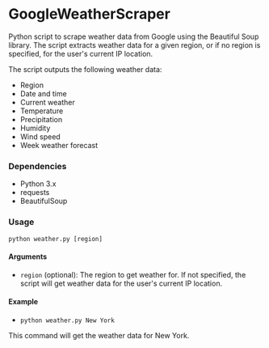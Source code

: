 # GoogleWeatherScraper
Python script to scrape weather data from Google using the Beautiful Soup library. The script extracts weather data for a given region, or if no region is specified, for the user's current IP location.

The script outputs the following weather data:
- Region
- Date and time
- Current weather
- Temperature
- Precipitation
- Humidity
- Wind speed
- Week weather forecast

### Dependencies
- Python 3.x
- requests
- BeautifulSoup

### Usage
`python weather.py [region]`

#### Arguments
- `region` (optional): The region to get weather for. If not specified, the script will get weather data for the user's current IP location.

#### Example
- `python weather.py New York`

This command will get the weather data for New York.
